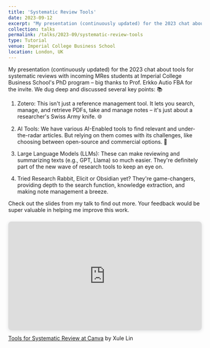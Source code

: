```yaml
---
title: 'Systematic Review Tools'
date: 2023-09-12
excerpt: "My presentation (continuously updated) for the 2023 chat about tools for systematic reviews with incoming MRes students at Imperial College Business School's PhD program. Zotero, AI tools, LLMs, and more."
collection: talks
permalink: /talks/2023-09/systematic-review-tools
type: Tutorial
venue: Imperial College Business School
location: London, UK
---
```


My presentation (continuously updated) for the 2023 chat about tools for systematic reviews with incoming MRes students at Imperial College Business School's PhD program – big thanks to Prof. Erkko Autio FBA for the invite. We dug deep and discussed several key points: 📚

1. Zotero: This isn't just a reference management tool. It lets you search, manage, and retrieve PDFs, take and manage notes – it's just about a researcher's Swiss Army knife. 🌐

2. AI Tools: We have various AI-Enabled tools to find relevant and under-the-radar articles. But relying on them comes with its challenges, like choosing between open-source and commercial options. 🤖

3. Large Language Models (LLMs): These can make reviewing and summarizing texts (e.g., GPT, Llama) so much easier. They're definitely part of the new wave of research tools to keep an eye on.

4. Tried Research Rabbit, Elicit or Obsidian yet? They're game-changers, providing depth to the search function, knowledge extraction, and making note management a breeze.

Check out the slides from my talk to find out more. Your feedback would be super valuable in helping me improve this work.

<div style="position: relative; width: 100%; height: 0; padding-top: 56.2500%;
 padding-bottom: 0; box-shadow: 0 2px 8px 0 rgba(63,69,81,0.16); margin-top: 1.6em; margin-bottom: 0.9em; overflow: hidden;
 border-radius: 8px; will-change: transform;">
  <iframe loading="lazy" style="position: absolute; width: 100%; height: 100%; top: 0; left: 0; border: none; padding: 0;margin: 0;"
    src="https:&#x2F;&#x2F;www.canva.com&#x2F;design&#x2F;DAFtfXQfEnY&#x2F;view?embed" allowfullscreen="allowfullscreen" allow="fullscreen">
  </iframe>
</div>
<a href="https:&#x2F;&#x2F;www.canva.com&#x2F;design&#x2F;DAFtfXQfEnY&#x2F;view?utm_content=DAFtfXQfEnY&amp;utm_campaign=designshare&amp;utm_medium=embeds&amp;utm_source=link" target="_blank" rel="noopener">Tools for Systematic Review at Canva</a> by Xule Lin
